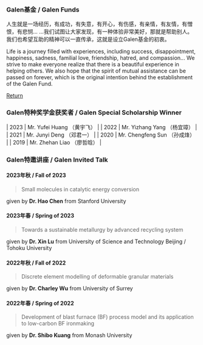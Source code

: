 ### Galen基金 / Galen Funds

人生就是一场经历，有成功，有失意，有开心，有伤感，有亲情，有友情，有憎恨，有悲悯... ...我们试图让大家发现，有一种体验非常美好，那就是帮助别人。我们也希望互助的精神可以一直传承，这就是设立Galen基金的初衷。

Life is a journey filled with experiences, including success, disappointment, happiness, sadness, familial love, friendship, hatred, and compassion... We strive to make everyone realize that there is a beautiful experience in helping others. We also hope that the spirit of mutual assistance can be passed on forever, which is the original intention behind the establishment of the Galen Fund.

[Return](./index.html)

### Galen特种奖学金获奖者 / Galen Special Scholarship Winner

| 2023 | Mr. Yufei Huang （黄宇飞）    |
| 2022 | Mr. Yizhang Yang （杨宜璋）    |
| 2021 | Mr. Junyi Deng （邓君一）    |
| 2020 | Mr. Chengfeng Sun （孙成烽）    |
| 2019 | Mr. Zhehan Liao （廖哲晗）    |


### Galen特邀讲座 / Galen Invited Talk
#### 2023年秋 / Fall of 2023
> Small molecules in catalytic energy conversion

given by **Dr. Hao Chen** from Stanford University

#### 2023年春 / Spring of 2023
> Towards a sustainable metallurgy by advanced recycling system

given by **Dr. Xin Lu** from University of Science and Technology Beijing / Tohoku University

#### 2022年秋 / Fall of 2022
> Discrete element modelling of deformable granular materials

given by **Dr. Charley Wu** from University of Surrey

#### 2022年春 / Spring of 2022
> Development of blast furnace (BF) process model and its application to low-carbon BF ironmaking

given by **Dr. Shibo Kuang** from Monash University
